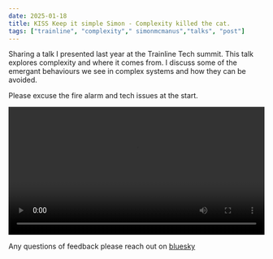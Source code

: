 ```yaml
---
date: 2025-01-18
title: KISS Keep it simple Simon - Complexity killed the cat.
tags: ["trainline", "complexity"," simonmcmanus","talks", "post"]
---
```


Sharing a talk I presented last year at the Trainline Tech summit. This talk explores complexity and where it comes from. I discuss some of the emergant behaviours we see in complex systems and how they can be avoided.


Please excuse the fire alarm and tech issues at the start.


<video width="100%"  controls>
  <source src="/talks/Simon%20Mcmanus%20-%20KISS%20Keep%20it%20simple.mp4" type="video/mp4">
</video>

Any questions of feedback please reach out on [bluesky](https://bsky.app/profile/simonmcmanus.com)